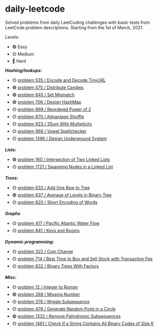 # daily-leetcode
Solved problems from daily LeetCoding challenges with basic tests from LeetCode problem descriptions. Starting from the 1st of March, 2021.

Levels:
* :green_circle: Easy 
* :yellow_circle: Medium
* :red_circle: Hard

**_Hashing/lookups:_**
* :yellow_circle: [problem 535 / Encode and Decode TinyURL](./src/main/java/problem535/Codec.java)
* :green_circle: [problem 575 / Distribute Candies](./src/main/java/problem575/DistributeCandies.java)
* :green_circle: [problem 645 / Set Mismatch](./src/main/java/problem645/SetMismatch.java)
* :green_circle: [problem 706 / Design HashMap](./src/main/java/problem706/MyHashMap.java)
* :yellow_circle: [problem 869 / Reordered Power of 2](./src/main/java/problem869/ReorderedPower2.java)
* :yellow_circle: [problem 870 / Advantage Shuffle](./src/main/java/problem870/AdvantageShuffle.java)
* :yellow_circle: [problem 923 / 3Sum With Multiplicity](./src/main/java/problem923/ThreeSumWithMultiplicity.java)
* :yellow_circle: [problem 966 / Vowel Spellchecker](./src/main/java/problem966/VowelSpellchecker.java)
* :yellow_circle: [problem 1396 / Design Underground System](./src/main/java/problem1396/UndergroundSystem.java)

**_Lists:_**
* :green_circle: [problem 160 / Intersection of Two Linked Lists](./src/main/java/problem160/IntersectionOfTwoLinkedLists.java)
* :yellow_circle: [problem 1721 / Swapping Nodes in a Linked List](./src/main/java/problem1721/SwappingNodes.java)

**_Trees:_**
* :yellow_circle: [problem 632 / Add One Row to Tree](./src/main/java/problem632/AddOneRowToTree.java)
* :green_circle: [problem 637 / Average of Levels in Binary Tree](./src/main/java/problem637/AverageLevelsBinaryTree.java)
* :yellow_circle: [problem 820 / Short Encoding of Words](./src/main/java/problem820/ShortEncodingOfWords.java)

**_Graphs_**
* :yellow_circle: [problem 417 / Pacific Atlantic Water Flow](./src/main/java/problem417/PacificAtlanticWaterFlow.java)
* :yellow_circle: [problem 841 / Keys and Rooms](./src/main/java/problem841/KeysAndRooms.java)

**_Dynamic programming:_**
* :yellow_circle: [problem 322 / Coin Change](./src/main/java/problem322/CoinChange.java)
* :yellow_circle: [problem 714 / Best Time to Buy and Sell Stock with Transaction Fee](./src/main/java/problem714/BuySellStock.java)
* :yellow_circle: [problem 832 / Binary Trees With Factors](./src/main/java/problem832/BinaryTreesWithFactors.java)

**_Misc:_**
* :yellow_circle: [problem 12 / Integer to Roman](./src/main/java/problem12/IntegerToRoman.java)
* :green_circle: [problem 268 / Missing Number](./src/main/java/problem268/MissingNumber.java)
* :yellow_circle: [problem 376 / Wiggle Subsequence](./src/main/java/problem376/WiggleSubsequence.java)
* :yellow_circle: [problem 478 / Generate Random Point in a Circle](./src/main/java/problem478/RandomPoint.java)
* :green_circle: [problem 1332 / Remove Palindromic Subsequences](./src/main/java/problem1332/RemovePalindromicSubsequences.java)
* :yellow_circle: [problem 1461 / Check If a String Contains All Binary Codes of Size K](./src/main/java/problem1461/CheckBinaryString.java)
